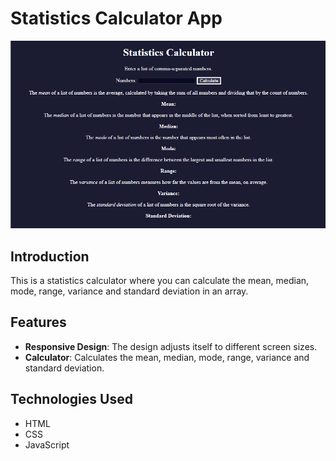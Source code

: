 # Statistics Calculator App

![StatisticsCalculatorApp](https://raw.githubusercontent.com/dogaegeozden/StatisticsCalculatorApp/main/screenshots/screenshot1.png)

## Introduction

This is a statistics calculator where you can calculate the mean, median, mode, range, variance and standard deviation in an array.

## Features

- **Responsive Design**: The design adjusts itself to different screen sizes.
- **Calculator**: Calculates the mean, median, mode, range, variance and standard deviation.

## Technologies Used

- HTML
- CSS
- JavaScript